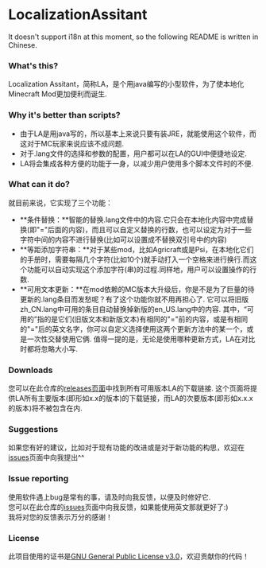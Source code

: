 # LocalizationAssitant

It doesn't support i18n at this moment, so the following README is written in Chinese.

### What's this?

Localization Assitant，简称LA，是个用java编写的小型软件，为了使本地化Minecraft Mod更加便利而诞生.

### Why it's better than scripts?
* 由于LA是用java写的，所以基本上来说只要有装JRE，就能使用这个软件，而这对于MC玩家来说应该不成问题.  
* 对于.lang文件的选择和参数的配置，用户都可以在LA的GUI中便捷地设定.
* LA将会集成各种方便的功能于一身，以减少用户使用多个脚本文件时的不便.

### What can it do?
就目前来说，它实现了三个功能：

* **条件替换：**智能的替换.lang文件中的内容.它只会在本地化内容中完成替换(即"="后面的内容)，而且可以自定义替换的行数，也可以设定为对于一些字符中间的内容不进行替换(比如可以设置成不替换双引号中的内容)
* **等距添加字符串：**对于某些mod，比如Agricraft或是Psi，在本地化它们的手册时，需要每隔几个字符(比如10个)就手动打入一个空格来进行换行.而这个功能可以自动实现这个添加字符(串)的过程.同样地，用户可以设置操作的行数.
* **可用文本更新：**在mod依赖的MC版本大升级后，你是不是为了巨量的待更新的.lang条目而发愁呢？有了这个功能你就不用再担心了. 它可以将旧版zh_CN.lang中可用的条目自动替换掉新版的en_US.lang中的内容. 其中，“可用的”指的是它们(旧版文本和新版文本)有相同的"="前的内容，或是有相同的"="后的英文名字，你可以自定义选择使用这两个更新方法中的某一个，或是一次性交替使用它俩. 值得一提的是，无论是使用哪种更新方式，LA在对比时都将忽略大小写.

### Downloads

您可以在此仓库的[releases页面](https://github.com/GWYOG/LocalizationAssitant/releases)中找到所有可用版本LA的下载链接. 这个页面将提供LA所有主要版本(即形如x.x的版本)的下载链接，而LA的次要版本(即形如x.x.x的版本)将不被包含在内.

### Suggestions

如果您有好的建议，比如对于现有功能的改进或是对于新功能的构思，欢迎在[issues](https://github.com/GWYOG/LocalizationAssitant/issues)页面中向我提出^^

### Issue reporting

使用软件遇上bug是常有的事，请及时向我反馈，以便及时修好它.  
您可以在此仓库的[issues](https://github.com/GWYOG/LocalizationAssitant/issues)页面中向我反馈，如果能使用英文那就更好了:)  
我将对您的反馈表示万分的感谢！

### License
此项目使用的证书是[GNU General Public License v3.0](https://github.com/GWYOG/LocalizationAssitant/blob/master/LICENSE)，欢迎贡献你的代码！

